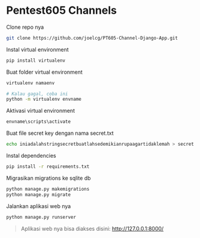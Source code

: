 # Pentest605 Channels

Clone repo nya
```bash
git clone https://github.com/joelcg/PT605-Channel-Django-App.git

```

Instal virtual environment
```bash
pip install virtualenv

```

Buat folder virtual environment
```bash
virtualenv namaenv

# Kalau gagal, coba ini
python -m virtualenv envname
```

Aktivasi virtual environment
```bash
envname\scripts\activate

```

Buat file secret key dengan nama secret.txt
```bash
echo iniadalahstringsecretbuatlahsedemikianrupaagartidaklemah > secret.txt

```

Instal dependencies
```bash
pip install -r requirements.txt

```

Migrasikan migrations ke sqlite db
```bash
python manage.py makemigrations
python manage.py migrate

```

Jalankan aplikasi web nya
```bash
python manage.py runserver

```

> Aplikasi web nya bisa diakses disini: http://127.0.0.1:8000/